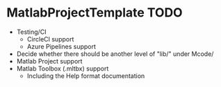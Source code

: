# MatlabProjectTemplate TODO

* Testing/CI
  * CircleCI support
  * Azure Pipelines support
* Decide whether there should be another level of "lib/" under Mcode/
* Matlab Project support
* Matlab Toolbox (.mltbx) support
  * Including the Help format documentation
